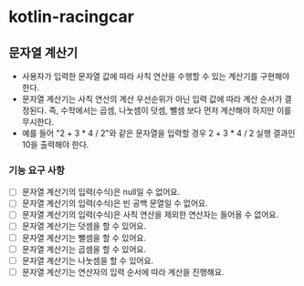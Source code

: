 # kotlin-racingcar

## 문자열 계산기
* 사용자가 입력한 문자열 값에 따라 사칙 연산을 수행할 수 있는 계산기를 구현해야 한다.
* 문자열 계산기는 사칙 연산의 계산 우선순위가 아닌 입력 값에 따라 계산 순서가 결정된다. 즉, 수학에서는 곱셈, 나눗셈이 덧셈, 뺄셈 보다 먼저 계산해야 하지만 이를 무시한다.
* 예를 들어 "2 + 3 * 4 / 2"와 같은 문자열을 입력할 경우 2 + 3 * 4 / 2 실행 결과인 10을 출력해야 한다.

### 기능 요구 사항
- [ ] 문자열 계산기의 입력(수식)은 null일 수 없어요.
- [ ] 문자열 계산기의 입력(수식)은 빈 공백 문열일 수 없어요.
- [ ] 문자열 계산기의 입력(수식)은 사칙 연산을 제외한 연산자는 들어올 수 없어요.
- [ ] 문자열 계산기는 덧셈을 할 수 있어요.
- [ ] 문자열 계산기는 뺄셈을 할 수 있어요.
- [ ] 문자열 계산기는 곱셈을 할 수 있어요.
- [ ] 문자열 계산기는 나눗셈을 할 수 있어요.
- [ ] 문자열 계산기는 연산자의 입력 순서에 따라 계산을 진행해요.